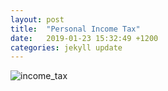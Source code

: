 ```yaml
---
layout: post
title:  "Personal Income Tax"
date:   2019-01-23 15:32:49 +1200
categories: jekyll update
---
```


![income_tax](blog/image/2018_income_tax.png)
